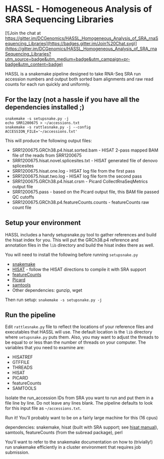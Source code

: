 # HASSL - Homogeneous Analysis of SRA Sequencing Libraries

[![Join the chat at https://gitter.im/DCGenomics/HASSL_Homogeneous_Analysis_of_SRA_rnaSequencing_Libraries](https://badges.gitter.im/Join%20Chat.svg)](https://gitter.im/DCGenomics/HASSL_Homogeneous_Analysis_of_SRA_rnaSequencing_Libraries?utm_source=badge&utm_medium=badge&utm_campaign=pr-badge&utm_content=badge)

HASSL is a snakemake pipeline designed to take RNA-Seq SRA run accession numbers and
output both sorted bam alignments and raw read counts for each run quickly and uniformly. 

## For the lazy (not a hassle if you have all the dependencies installed ;)
```
snakemake -s setupsnake.py -j
echo SRR1200675 > ~/accessions.txt
snakemake -s rattlesnake.py -j --config ACCESSION_FILE='~/accessions.txt'
```

This will produce the following output files:

* SRR1200675.GRCh38.p4.hisat.sorted.bam - HISAT 2-pass mapped BAM file of the reads from SRR1200675
* SRR1200675.hisat.novel.splicesites.txt - HISAT generated file of denovo splicesites
* SRR1200675.hisat.one.log - HISAT log file from the first pass
* SRR1200675.hisat.two.log - HISAT log file form the second pass
* SRR1200675.GRCh38.p4.hisat.crsm - Picard CollectRnaSeqMetrics output file
* SRR1200675.pass - based on the Picard output file, this BAM file passed QC cutoffs
* SRR1200675.GRCh38.p4.featureCounts.counts - featureCounts raw count file


## Setup your environment

HASSL includes a handy setupsnake.py tool to gather references and build the
hisat index for you.  This will put the GRCh38.p4 reference and annotation
files in the `lib` directory and build the hisat index there as well.

You will need to install the following before running `setupsnake.py`
* [snakemake](https://bitbucket.org/johanneskoester/snakemake/wiki/Documentation#markdown-header-installation)
* [HISAT](https://github.com/infphilo/hisat/) - follow the HISAT directions to compile it with SRA support 
* [featureCounts](http://subread.sourceforge.net/)
* [Picard](https://broadinstitute.github.io/picard/)
* [samtools](https://github.com/samtools/samtools)
* Other dependencies: gunzip, wget

Then run setup:
`snakemake -s setupsnake.py -j `


## Run the pipeline

Edit `rattlesnake.py` file to reflect the locations of your reference files
and executables that HASSL will use.  The default location is the `lib`
directory where `setupsnake.py` puts them.  Also, you may want to adjust the
threads to be equal to or less than the number of threads on your computer. 
The variables that you need to examine are:

* HISATREF
* GTFFILE
* THREADS
* HISAT
* PICARD
* featureCounts
* SAMTOOLS

Isolate the run_accession IDs from SRA you want to run and put them in a
file line by line.  Do not leave any lines blank.  The pipeline defaults to
look for this input file as `~/accessions.txt`.

Run it! You'll probably want to be on a fairly large machine for this (16 cpus)

dependencies: snakemake, hisat (built with SRA support; see [hisat
manual](https://github.com/infphilo/hisat/blob/master/MANUAL.markdown)),
samtools, featureCounts (from the subread package), perl


You'll want to refer to the snakemake documentation on how to (trivially!)
run snakemake efficiently in a cluster environment that requires
job submission.

